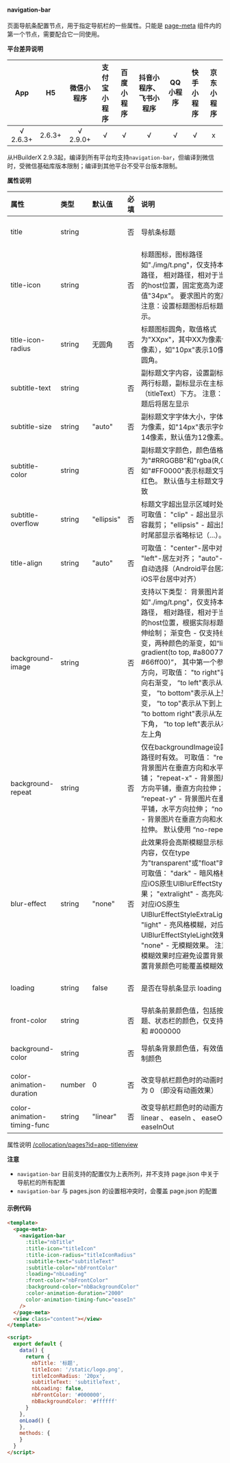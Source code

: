 #### navigation-bar

页面导航条配置节点，用于指定导航栏的一些属性。只能是 [page-meta](https://uniapp.dcloud.io/component/page-meta) 组件内的第一个节点，需要配合它一同使用。

**平台差异说明**

|App|H5|微信小程序|支付宝小程序|百度小程序|抖音小程序、飞书小程序|QQ小程序|快手小程序|京东小程序|
|:-:|:-:|:-:|:-:|:-:|:-:|:-:|:-:|:-:|
|√ 2.6.3+|2.6.3+|√ 2.9.0+|√|√|√|√|√|x|

从HBuilderX 2.9.3起，编译到所有平台均支持`navigation-bar`，但编译到微信时，受微信基础库版本限制；编译到其他平台不受平台版本限制。

**属性说明**

|属性|类型|默认值|必填|说明|最低版本
|:-|:-|:-|:-|:-|:-|
|title|string||否|导航条标题|微信基础库 2.9.0|
|title-icon|string||否|标题图标，图标路径如"./img/t.png"，仅支持本地文件路径， 相对路径，相对于当前页面的host位置，固定宽高为逻辑像素值"34px"。 要求图片的宽高相同。 注意：设置标题图标后标题将居左显示。|App 2.6.7+|
|title-icon-radius|string|无圆角|否|标题图标圆角，取值格式为"XXpx"，其中XX为像素值（逻辑像素），如"10px"表示10像素半径圆角。|App 2.6.7+|
|subtitle-text|string||否|副标题文字内容，设置副标后将显示两行标题，副标显示在主标题（titleText）下方。 注意：设置副标题后将居左显示|App 2.6.7+|
|subtitle-size|string|"auto"|否|副标题文字字体大小，字体大小单位为像素，如"14px"表示字体大小为14像素，默认值为12像素。|App 2.6.7+|
|subtitle-color|string||否|副标题文字颜色，颜色值格式为"#RRGGBB"和"rgba(R,G,B,A)"，如"#FF0000"表示标题文字颜色为红色。 默认值与主标题文字颜色一致|App 2.6.7+|
|subtitle-overflow|string|"ellipsis"|否|标题文字超出显示区域时处理方式，可取值： "clip" - 超出显示区域时内容裁剪； "ellipsis" - 超出显示区域时尾部显示省略标记（...）。|App 2.6.7+|
|title-align|string|"auto"|否|可取值： "center"-居中对齐； "left"-居左对齐； "auto"-根据平台自动选择（Android平台居左对齐，iOS平台居中对齐）|App 2.6.7+|
|background-image|string||否|支持以下类型： 背景图片路径 - 如"./img/t.png"，仅支持本地文件路径， 相对路径，相对于当前页面的host位置，根据实际标题栏宽高拉伸绘制； 渐变色 - 仅支持线性渐变，两种颜色的渐变，如“linear-gradient(to top, #a80077, #66ff00)”， 其中第一个参数为渐变方向，可取值： "to right"表示从左向右渐变， “to left"表示从右向左渐变， “to bottom"表示从上到下渐变， “to top"表示从下到上渐变， “to bottom right"表示从左上角到右下角， “to top left"表示从右下角到左上角|App 2.6.7+|
|background-repeat|string||否|仅在backgroundImage设置为图片路径时有效。 可取值： "repeat" - 背景图片在垂直方向和水平方向平铺； "repeat-x" - 背景图片在水平方向平铺，垂直方向拉伸； “repeat-y” - 背景图片在垂直方向平铺，水平方向拉伸； “no-repeat” - 背景图片在垂直方向和水平方向都拉伸。 默认使用 “no-repeat"|App 2.6.7+|
|blur-effect|string|"none"|否|此效果将会高斯模糊显示标题栏后的内容，仅在type为"transparent"或"float"时有效。 可取值： "dark" - 暗风格模糊，对应iOS原生UIBlurEffectStyleDark效果； "extralight" - 高亮风格模糊，对应iOS原生UIBlurEffectStyleExtraLight效果； "light" - 亮风格模糊，对应iOS原生UIBlurEffectStyleLight效果； "none" - 无模糊效果。 注意：使用模糊效果时应避免设置背景颜色，设置背景颜色可能覆盖模糊效果。|App 2.6.7+|
|loading|string|false|否|是否在导航条显示 loading 加载提示|微信基础库 2.9.0|
|front-color|string||否|导航条前景颜色值，包括按钮、标题、状态栏的颜色，仅支持 #ffffff 和 #000000|微信基础库 2.9.0|
|background-color|string||否|导航条背景颜色值，有效值为十六进制颜色|微信基础库 2.9.0|
|color-animation-duration|number|0|否|改变导航栏颜色时的动画时长，默认为 0 （即没有动画效果）|微信基础库 2.9.0|
|color-animation-timing-func|string|"linear"|否|改变导航栏颜色时的动画方式，支持 linear 、 easeIn 、 easeOut 和 easeInOut|微信基础库 2.9.0|

属性说明 [/collocation/pages?id=app-titlenview](/collocation/pages?id=app-titlenview)

**注意**
- `navigation-bar` 目前支持的配置仅为上表所列，并不支持 page.json 中关于导航栏的所有配置
- `navigation-bar` 与 pages.json 的设置相冲突时，会覆盖 page.json 的配置


#### 示例代码

```html
<template>
  <page-meta>
    <navigation-bar
      :title="nbTitle"
      :title-icon="titleIcon"
      :title-icon-radius="titleIconRadius"
      :subtitle-text="subtitleText"
      :subtitle-color="nbFrontColor"
      :loading="nbLoading"
      :front-color="nbFrontColor"
      :background-color="nbBackgroundColor"
      :color-animation-duration="2000"
      color-animation-timing-func="easeIn"
    />
  </page-meta>
  <view class="content"></view>
</template>

<script>
  export default {
    data() {
      return {
        nbTitle: '标题',
        titleIcon: '/static/logo.png',
        titleIconRadius: '20px',
        subtitleText: 'subtitleText',
        nbLoading: false,
        nbFrontColor: '#000000',
        nbBackgroundColor: '#ffffff'
      }
    },
    onLoad() {
    },
    methods: {
    }
  }
</script>
```
